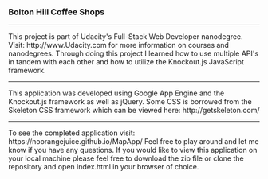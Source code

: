 ### Bolton Hill Coffee Shops
<hr>
This project is part of Udacity's Full-Stack Web Developer nanodegree. Visit: http://www.Udacity.com for more information on courses and nanodegrees. Through doing this project I learned how to use multiple API's in tandem with each other and how to utilize the Knockout.js JavaScript framework.
<hr>
This application was developed using Google App Engine and the Knockout.js framework as well as jQuery. Some CSS is borrowed from the Skeleton CSS framework which can be viewed here: http://getskeleton.com/
<hr>
To see the completed application visit: https://noorangejuice.github.io/MapApp/ Feel free to play around and let me know if you have any questions. If you would like to view this application on your local machine please feel free to download the zip file or clone the repository and open index.html in your browser of choice.
